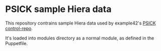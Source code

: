 # PSICK sample Hiera data

This repository contrains sample Hiera data used by example42's [PSICK control-repo](https://github.com/example42/psick).

It's loaded into modules directory as a normal module, as defined in the Puppetfile.


